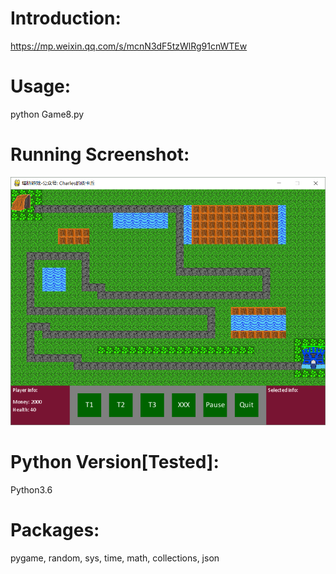 # Introduction:
https://mp.weixin.qq.com/s/mcnN3dF5tzWlRg91cnWTEw
# Usage:
python Game8.py
# Running Screenshot:
![img](Screenshot.png)
# Python Version[Tested]:
Python3.6
# Packages:
pygame, random, sys, time, math, collections, json